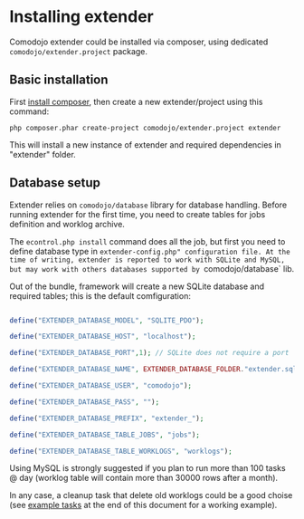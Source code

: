 # Installing extender

Comodojo extender could be installed via composer, using dedicated `comodojo/extender.project` package.

## Basic installation

First [install composer](https://getcomposer.org/), then create a new extender/project using this command:

``php composer.phar create-project comodojo/extender.project extender``

This will install a new instance of extender and required dependencies in "extender" folder. 

## Database setup

Extender relies on `comodojo/database` library for database handling. Before running extender for the first time, you need to create tables for jobs definition and worklog archive.

The `econtrol.php install` command does all the job, but first you need to define database type in `extender-config.php" configuration file. At the time of writing, extender is reported to work with SQLite and MySQL, but may work with others databases supported by `comodojo/database` lib.

Out of the bundle, framework will create a new SQLite database and required tables; this is the default comfiguration:

```php

define("EXTENDER_DATABASE_MODEL", "SQLITE_PDO");

define("EXTENDER_DATABASE_HOST", "localhost");

define("EXTENDER_DATABASE_PORT",1); // SQLite does not require a port

define("EXTENDER_DATABASE_NAME", EXTENDER_DATABASE_FOLDER."extender.sqlite"); // databasse name is also filename for SQLite

define("EXTENDER_DATABASE_USER", "comodojo");

define("EXTENDER_DATABASE_PASS", "");

define("EXTENDER_DATABASE_PREFIX", "extender_");

define("EXTENDER_DATABASE_TABLE_JOBS", "jobs");

define("EXTENDER_DATABASE_TABLE_WORKLOGS", "worklogs");

```

Using MySQL is strongly suggested if you plan to run more than 100 tasks @ day (worklog table will contain more than 30000 rows after a month).

In any case, a cleanup task that delete old worklogs could be a good choise (see [example tasks](#example-tasks) at the end of this document for a working example).